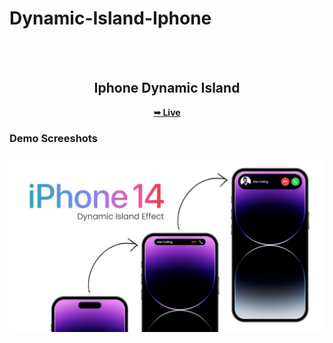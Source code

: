 # Dynamic-Island-Iphone
<div align="center">

  <br />
  <br />

  <h2 align="center">Iphone Dynamic Island</h2>

 

  <a href="  "><strong>➥ Live  </strong></a>

</div>

### Demo Screeshots

![Iphone Dynamic Island Image](./readme-images/Dynamic-island-iphone.jpg "Desktop Demo")
